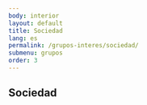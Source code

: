 ```yaml
---
body: interior
layout: default
title: Sociedad
lang: es
permalink: /grupos-interes/sociedad/
submenu: grupos
order: 3
---
```


<section class="principal">
  <div class="container container--small" data-header-control>
    <h1 class="tit-letter">Sociedad</h1>
  </div>
</section>
